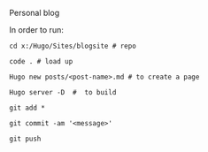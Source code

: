 Personal blog

In order to run:

```
cd x:/Hugo/Sites/blogsite # repo

code . # load up

Hugo new posts/<post-name>.md # to create a page

Hugo server -D  #  to build

git add *

git commit -am '<message>'

git push
```